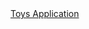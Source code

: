  
<html>
<header><title>Toys</title></header>
<body>

<a href="https://github.com/sangeethjayaprakash/toys/blob/master/index.html">Toys Application</a>

 
</body>
</html>
